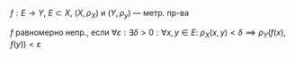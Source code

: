 $f: E\to Y,\ E\subset X$, $(X, \rho_{X})$ и $(Y, \rho_{y})$ — метр. пр-ва

$f$ равномерно непр., если $\forall\varepsilon: \exists \delta>0:\forall x, y \in E:$ $\rho_{X}(x, y)<\delta\implies \rho_{Y}(f(x),f(y))<\varepsilon$
